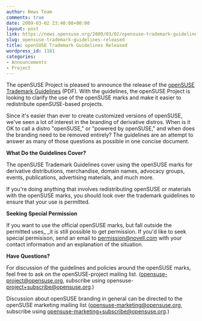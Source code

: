 ```yaml
---
author: News Team
comments: true
date: 2009-03-02 23:40:08+00:00
layout: post
link: https://news.opensuse.org/2009/03/02/opensuse-trademark-guidelines-released/
slug: opensuse-trademark-guidelines-released
title: openSUSE Trademark Guidelines Released
wordpress_id: 1181
categories:
- Announcements
- Project
---
```


The openSUSE Project is pleased to announce the release of the [openSUSE Trademark Guidelines](//en.opensuse.org/Image:OpenSUSE_Trademark_Guidelines.pdf) (PDF). With the guidelines, the openSUSE Project is looking to clarify the use of the openSUSE marks and make it easier to redistribute openSUSE-based projects.

Since it's easier than ever to create customized versions of openSUSE, we've seen a lot of interest in the branding of derivative distros. When is it OK to call a distro "openSUSE," or "powered by openSUSE," and when does the branding need to be removed entirely? The guidelines are an attempt to answer as many of those questions as possible in one concise document.

**What Do the Guidelines Cover?**

The openSUSE Trademark Guidelines cover using the openSUSE marks for derivative distributions, merchandise, domain names, advocacy groups, events, publications, advertising materials, and much more.

If you're doing anything that involves redistributing openSUSE or materials with the openSUSE marks, you should look over the trademark guidelines to ensure that your use is permitted.

**Seeking Special Permission**

If you want to use the official openSUSE marks, but fall outside the permitted uses_ _it is still possible to get permission. If you'd like to seek special permisison, send an email to [permission@novell.com](mailto:permission@novell.com) with your contact information and an explanation of the situation.

**Have Questions?**

For discussion of the guidelines and policies around the openSUSE marks, feel free to ask on the openSUSE-project mailing list. (opensuse-project@opensuse.org, subscribe using opensuse-[project+subscribe@opensuse.org](mailto:project+subscribe@opensuse.org).)

Discussion about openSUSE branding in general can be directed to the openSUSE marketing mailing list (opensuse-marketing@opensuse.org, subscribe using [opensuse-marketing+subscribe@opensuse.org](mailto:opensuse-marketing+subscribe@opensuse.org).)
